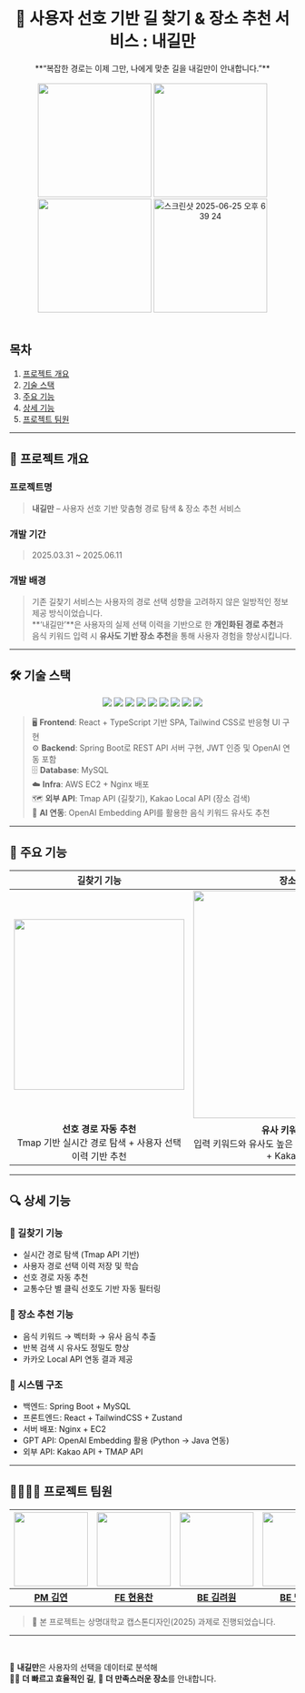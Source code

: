 # <div align="center">🚏 사용자 선호 기반 길 찾기 & 장소 추천 서비스 : 내길만</div>  
<div align="center">**“복잡한 경로는 이제 그만, 나에게 맞춘 길을 내길만이 안내합니다.”**</div>  

<br/>

<div align="center">
  <img src="https://github.com/user-attachments/assets/27fa0dea-245f-401f-8e7e-f490130bf5e4" width="200" />
  <img src="https://github.com/user-attachments/assets/05d6f397-8996-4f12-ab4a-c45a5cbdda8b" width="200" />
  <img src="https://github.com/user-attachments/assets/e9cb5f02-cebd-4bef-b901-0287706c19ca" width="200" />
  <img width="200" alt="스크린샷 2025-06-25 오후 6 39 24" src="https://github.com/user-attachments/assets/67a4aa03-3eda-47e5-949e-4c6a9a1feb41" />
  
  


</div>
<br/>

## 목차
1. [프로젝트 개요](#1)
2. [기술 스택](#2)
3. [주요 기능](#3)
4. [상세 기능](#4)
5. [프로젝트 팀원](#5)

---

## <span id="1">📌 프로젝트 개요</span>

### 프로젝트명  
> **내길만** – 사용자 선호 기반 맞춤형 경로 탐색 & 장소 추천 서비스  

### 개발 기간  
> 2025.03.31 ~ 2025.06.11  

### 개발 배경  
> 기존 길찾기 서비스는 사용자의 경로 선택 성향을 고려하지 않은 일방적인 정보 제공 방식이었습니다.  
> **‘내길만’**은 사용자의 실제 선택 이력을 기반으로 한 **개인화된 경로 추천**과  
> 음식 키워드 입력 시 **유사도 기반 장소 추천**을 통해 사용자 경험을 향상시킵니다.

---

## <span id="2">🛠 기술 스택</span>

<div align="center">
  <img src="https://img.shields.io/badge/react-61DAFB?style=for-the-badge&logo=react&logoColor=white">
  <img src="https://img.shields.io/badge/typescript-3178C6?style=for-the-badge&logo=typescript&logoColor=white">
  <img src="https://img.shields.io/badge/tailwindcss-06B6D4?style=for-the-badge&logo=tailwindcss&logoColor=white">
  <img src="https://img.shields.io/badge/springboot-6DB33F?style=for-the-badge&logo=springboot&logoColor=white">
  <img src="https://img.shields.io/badge/mysql-4479A1?style=for-the-badge&logo=mysql&logoColor=white">
  <img src="https://img.shields.io/badge/amazonec2-FF9900?style=for-the-badge&logo=amazonec2&logoColor=white">
  <img src="https://img.shields.io/badge/openai-412991?style=for-the-badge&logo=openai&logoColor=white">
  <img src="https://img.shields.io/badge/tmapapi-005BAC?style=for-the-badge&logo=tele5&logoColor=white">
  <img src="https://img.shields.io/badge/kakaoapi-FFCD00?style=for-the-badge&logo=kakaotalk&logoColor=black">
</div>

> 🖥 **Frontend**: React + TypeScript 기반 SPA, Tailwind CSS로 반응형 UI 구현  
> ⚙️ **Backend**: Spring Boot로 REST API 서버 구현, JWT 인증 및 OpenAI 연동 포함  
> 🗄 **Database**: MySQL  
> ☁️ **Infra**: AWS EC2 + Nginx 배포  
> 🗺 **외부 API**: Tmap API (길찾기), Kakao Local API (장소 검색)  
> 🤖 **AI 연동**: OpenAI Embedding API를 활용한 음식 키워드 유사도 추천

---

## <span id="3">🚀 주요 기능</span>

| 길찾기 기능 | 장소 추천 기능 |
|:--:|:--:|
| <img src="https://github.com/user-attachments/assets/ee654617-6d47-46f0-b09d-3b092bb8254e" width="300" /> | <img src="https://github.com/user-attachments/assets/9796a6f2-93fc-4e56-b6de-b4aa46a1a4e8" width="400" /> |
| **선호 경로 자동 추천** <br/> Tmap 기반 실시간 경로 탐색 + 사용자 선택 이력 기반 추천 | **유사 키워드 음식점 추천** <br/> 입력 키워드와 유사도 높은 장소 추천 (OpenAI Embedding + Kakao Local API) |
---

## <span id="4">🔍 상세 기능</span>

### 🧭 길찾기 기능
- 실시간 경로 탐색 (Tmap API 기반)
- 사용자 경로 선택 이력 저장 및 학습
- 선호 경로 자동 추천
- 교통수단 별 클릭 선호도 기반 자동 필터링

### 🍜 장소 추천 기능
- 음식 키워드 → 벡터화 → 유사 음식 추출
- 반복 검색 시 유사도 정밀도 향상
- 카카오 Local API 연동 결과 제공

### 🧠 시스템 구조
- 백엔드: Spring Boot + MySQL
- 프론트엔드: React + TailwindCSS + Zustand
- 서버 배포: Nginx + EC2
- GPT API: OpenAI Embedding 활용 (Python → Java 연동)
- 외부 API: Kakao API + TMAP API

---

## <span id="5">👨‍👩‍👧‍👦 프로젝트 팀원</span>

| <img src="" width="130"/> | <img src="https://github.com/kimryewon" width="130"/> | <img src="https://github.com/김연-github" width="130"/> | <img src="https://avatars.githubusercontent.com/maeng555" width="130"/> |
|:--:|:--:|:--:|:--:|
| [**PM 김연**](https://github.com/김연-github) | [**FE 현용찬**](https://github.com/현용찬-github) | [**BE 김려원**](https://github.com/kimryewon) | [**BE 맹진영**](https://github.com/maeng555) | 
> 🙌 본 프로젝트는 상명대학교 캡스톤디자인(2025) 과제로 진행되었습니다.

---

<br/>

🌟 **내길만**은 사용자의 선택을 데이터로 분석해  
🚶‍♂️ **더 빠르고 효율적인 길**, 🍱 **더 만족스러운 장소**를 안내합니다.
